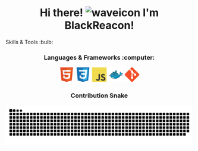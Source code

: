<h1 align="center">Hi there! <img src="https://user-images.githubusercontent.com/44104676/173990923-48b66056-0bff-472a-b5bf-faab4146e950.gif" height="40" alt="waveicon"> I'm BlackReacon!</h1>

<summary>Skills & Tools :bulb:</summary>
<h3 align="center">Languages & Frameworks :computer:</h3>
<p align="center">
<img src="https://raw.githubusercontent.com/devicons/devicon/master/icons/html5/html5-original.svg" alt="html5" width="40" height="40"/> <!-- HTML5 -->
<img src="https://raw.githubusercontent.com/devicons/devicon/master/icons/css3/css3-original.svg" alt="css" width="40" height="40"/> <!-- CSS -->
<img src="https://raw.githubusercontent.com/devicons/devicon/master/icons/javascript/javascript-original.svg" alt="javascript" width="40" height="40"/>
<img src="https://raw.githubusercontent.com/devicons/devicon/master/icons/docker/docker-original.svg" alt="docker" width="40" height="40"/> <!-- Docker -->
<img src="https://raw.githubusercontent.com/devicons/devicon/refs/heads/master/icons/git/git-plain.svg" alt="git" width="40" height="40"/> <!-- Git -->
</p>


<h3 align="center">Contribution Snake</h3>

![snake gif](https://github.com/BlackReacon/BlackReacon/blob/output/github-snake-dark.svg)

